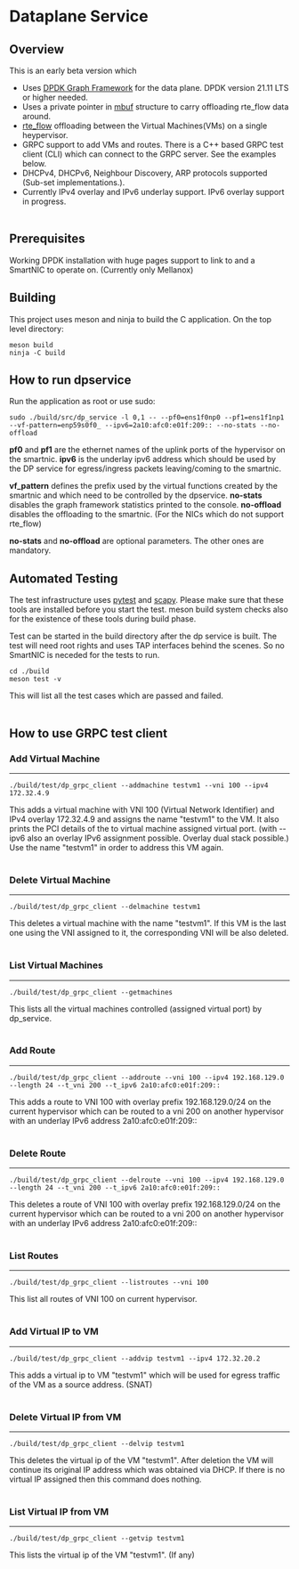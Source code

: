 # Dataplane Service

## **Overview**
This is an early beta version which 
- Uses [DPDK Graph Framework](https://doc.dpdk.org/guides/prog_guide/graph_lib.html) for the data plane. DPDK version 21.11 LTS or higher needed.
- Uses a private pointer in [mbuf](https://doc.dpdk.org/guides/prog_guide/mbuf_lib.html#dynamic-fields-and-flags) structure to carry offloading rte_flow
data around.
- [rte_flow](https://doc.dpdk.org/guides/prog_guide/rte_flow.html) offloading between the Virtual Machines(VMs) on a single heypervisor.
- GRPC support to add VMs and routes. There is a C++ based GRPC
test client (CLI) which can connect to the GRPC server. See the examples below.
- DHCPv4, DHCPv6, Neighbour Discovery, ARP protocols supported (Sub-set implementations.).
- Currently IPv4 overlay and IPv6 underlay support. IPv6 overlay support in progress.
<br><br>
## **Prerequisites**
Working DPDK installation with huge pages support to link to and a SmartNIC to operate on. (Currently only Mellanox)

## **Building**

This project uses meson and ninja to build the C application. On the top level directory:

    meson build
    ninja -C build

## **How to run dpservice**
Run the application as root or use sudo:

    sudo ./build/src/dp_service -l 0,1 -- --pf0=ens1f0np0 --pf1=ens1f1np1 --vf-pattern=enp59s0f0_ --ipv6=2a10:afc0:e01f:209:: --no-stats --no-offload 
**pf0** and **pf1** are the ethernet names of the uplink ports of the hypervisor on the smartnic. **ipv6** is the underlay ipv6 address which should be used by the DP service for egress/ingress packets leaving/coming to the smartnic.


**vf_pattern** defines the prefix used by the virtual functions created by the smartnic and which need to be controlled by the dpservice. **no-stats** disables the graph framework statistics printed to the console. **no-offload** disables the offloading to the smartnic. (For the NICs which do not support 
rte_flow)


**no-stats** and **no-offload** are optional parameters. The other ones are mandatory.


## **Automated Testing**

The test infrastructure uses [pytest](https://docs.pytest.org/) and [scapy](https://scapy.net/).
Please make sure that these tools are installed before you start the test. meson build system checks also for the existence of these tools during build phase.


Test can be started in the build directory after the dp service is built. The test will need root rights and uses TAP interfaces behind the scenes. So no SmartNIC is neceded for the tests to run.

    cd ./build
	meson test -v


This will list all the test cases which are passed and failed.
<br><br>

## **How to use GRPC test client**

### **Add Virtual Machine**
----
	./build/test/dp_grpc_client --addmachine testvm1 --vni 100 --ipv4 172.32.4.9
This adds a virtual machine with VNI 100 (Virtual Network Identifier) and IPv4 overlay 172.32.4.9 and assigns the name "testvm1" to the VM. It also prints the PCI details of the to virtual machine assigned virtual port. (with --ipv6 also an overlay IPv6 assignment possible. Overlay dual stack possible.)
Use the name "testvm1" in order to address this VM again.
<br><br>

### **Delete Virtual Machine**
-----
	./build/test/dp_grpc_client --delmachine testvm1
This deletes a virtual machine with the name "testvm1". If this VM is the last one using the VNI assigned to it, the corresponding VNI will be also deleted.
<br><br>

### **List Virtual Machines**
------
	./build/test/dp_grpc_client --getmachines
This lists all the virtual machines controlled (assigned virtual port) by dp_service.
<br><br>

### **Add Route**
------
	./build/test/dp_grpc_client --addroute --vni 100 --ipv4 192.168.129.0 --length 24 --t_vni 200 --t_ipv6 2a10:afc0:e01f:209::
This adds a route to VNI 100 with overlay prefix 192.168.129.0/24 on the current hypervisor which can be routed to a vni 200 on another hypervisor with an underlay IPv6 address 2a10:afc0:e01f:209::
<br><br>

### **Delete Route**
------
	./build/test/dp_grpc_client --delroute --vni 100 --ipv4 192.168.129.0 --length 24 --t_vni 200 --t_ipv6 2a10:afc0:e01f:209::
This deletes a route of VNI 100 with overlay prefix 192.168.129.0/24 on the current hypervisor which can be routed to a vni 200 on another hypervisor with an underlay IPv6 address 2a10:afc0:e01f:209::
<br><br>

### **List Routes**
------
	./build/test/dp_grpc_client --listroutes --vni 100
This list all routes of VNI 100 on current hypervisor.
<br><br>

### **Add Virtual IP to VM**
------
	./build/test/dp_grpc_client --addvip testvm1 --ipv4 172.32.20.2
This adds a virtual ip to VM "testvm1" which will be used for egress traffic of the VM as a source address. (SNAT)
<br><br>

### **Delete Virtual IP from VM**
------
	./build/test/dp_grpc_client --delvip testvm1
This deletes the virtual ip of the VM "testvm1". After deletion the VM will continue its original IP address which was obtained via DHCP. If there is no virtual IP assigned then this command does nothing.
<br><br>

### **List Virtual IP from VM**
------
	./build/test/dp_grpc_client --getvip testvm1
This lists the virtual ip of the VM "testvm1". (If any)
<br><br>
